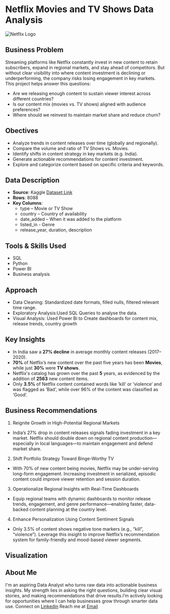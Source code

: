 # Netflix Movies and TV Shows Data Analysis

![Netflix Logo](https://user-images.githubusercontent.com/65147413/205559102-2b26f4d7-c6ee-4aea-9a93-e119c3e6cc63.png)

## Business Problem
Streaming platforms like Netflix constantly invest in new content to retain subscribers, expand in regional markets, and stay ahead of competitors. But without clear visibility into where content investment is declining or underperforming, the company risks losing engagement in key markets. This project helps answer this questions:

- Are we releasing enough content to sustain viewer interest across different countries?
- Is our content mix (movies vs. TV shows) aligned with audience preferences?
- Where should we reinvest to maintain market share and reduce churn?

## Obectives
- Analyze trends in content releases over time (globally and regionally).
- Compare the volume and ratio of TV Shows vs. Movies.
- Identify shifts in content strategy in key markets (e.g. India).
- Generate actionable recommendations for content investment.
- Explore and categorize content based on specific criteria and keywords.

## Data Description
- **Source**: Kaggle [Dataset Link](https://www.kaggle.com/datasets/shivamb/netflix-shows?resource=download)
- **Rows**: 8088
- **Key Columns**:
  - type – Movie or TV Show
  - country – Country of availability
  - date_added – When it was added to the platform
  -  listed_in - Genre 
  - release_year, duration, description

## Tools & Skills Used
- SQL
- Python
- Power BI
- Business analysis

## Approach
- Data Cleaning: Standardized date formats, filled nulls, filtered relevant time range.
- Exploratory Analysis:Used SQL Queries to analyse the data.
- Visual Analysis: Used Power Bi to Create dashboards for content mix, release trends, country growth

## Key Insights
- In India saw a **27% decline** in average monthly content releases (2017–2020).
- **70%** of Netflix’s new content over the past five years has been **Movies**, while just **30%** were **TV shows**.
-  Netflix's catalog has grown over the past **5** years, as evidenced by the addition of **2563** new content items.
-  Only **3.5%** of Netflix content contained words like ‘kill’ or ‘violence’ and was flagged as ‘Bad’, while over 96% of the content was classified as ‘Good’.
  
## Business Recommendations
1. Reignite Growth in High-Potential Regional Markets
  - India’s 27% drop in content releases signals fading investment in a key market. Netflix should double down on regional content production—especially in local languages—to maintain engagement and defend market share.

2. Shift Portfolio Strategy Toward Binge-Worthy TV
  - With 70% of new content being movies, Netflix may be under-serving long-form engagement. Increasing investment in serialized, episodic content could improve viewer retention and session duration.

3. Operationalize Regional Insights with Real-Time Dashboards
  - Equip regional teams with dynamic dashboards to monitor release trends, engagement, and genre performance—enabling faster, data-backed content planning at the country level.

4. Enhance Personalization Using Content Sentiment Signals
  - Only 3.5% of content shows negative tone markers (e.g., “kill”, “violence”). Leverage this insight to improve Netflix’s recommendation system for family-friendly and mood-based viewer segments.

## Visualization


## About Me
I'm an aspiring Data Analyst who turns raw data into actionable business insights. My strength lies in asking the right questions, building clear visual stories, and making recommendations that drive results.I’m actively looking for opportunities where I can help businesses grow through smarter data use.
Connect on [Linkedin](https://www.linkedin.com/in/ravina-patidar-474a9b255/)
Reach me at [Email](ravinapatidar13634@gmail.com)

